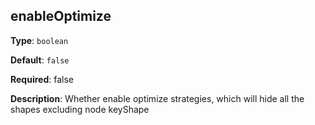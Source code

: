 ## enableOptimize

**Type**: `boolean`

**Default**: `false`

**Required**: false

**Description**: Whether enable optimize strategies, which will hide all the shapes excluding node keyShape